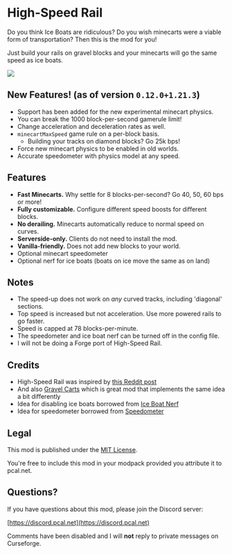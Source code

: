 # High-Speed Rail

Do you think Ice Boats are ridiculous?  Do you wish minecarts were a viable form of transportation?  Then this is the mod for you!

Just build your rails on gravel blocks and your minecarts will go the same speed as ice boats.

![](https://github.com/pcal43/highspeed-rail/blob/main/etc/screenshot-40bps-small.png?raw=true)

## New Features! (as of version `0.12.0+1.21.3`)
* Support has been added for the new experimental minecart physics.
* You can break the 1000 block-per-second gamerule limit!
* Change acceleration and deceleration rates as well.
* `minecartMaxSpeed` game rule on a per-block basis.
  * Building your tracks on diamond blocks?  Go 25k bps!
* Force new minecart physics to be enabled in old worlds.
* Accurate speedometer with physics model at any speed.

## Features

* **Fast Minecarts.**  Why settle for 8 blocks-per-second?  Go 40, 50, 60 bps or more!
* **Fully customizable.**  Configure different speed boosts for different blocks.
* **No derailing.** Minecarts automatically reduce to normal speed on curves.
* **Serverside-only.**  Clients do not need to install the mod.
* **Vanilla-friendly.**  Does not add new blocks to your world.
* Optional minecart speedometer
* Optional nerf for ice boats (boats on ice move the same as on land)


## Notes

* The speed-up does not work on *any* curved tracks, including 'diagonal' sections.
* Top speed is increased but not acceleration.  Use more powered rails to go faster.
* Speed is capped at 78 blocks-per-minute.
* The speedometer and ice boat nerf can be turned off in the config file.
* I will not be doing a Forge port of High-Speed Rail.


## Credits

* High-Speed Rail was inspired by [this Reddit post](https://www.reddit.com/r/minecraftsuggestions/comments/czljdy/minecart_speed_increases_when_gravel_is_put_under/)
* And also [Gravel Carts](https://modrinth.com/mod/gravel_carts) which is great mod that implements the same idea a bit differently
* Idea for disabling ice boats borrowed from [Ice Boat Nerf](https://www.curseforge.com/minecraft/mc-mods/ice-boat-nerf)
* Idea for speedometer borrowed from [Speedometer](https://www.curseforge.com/minecraft/mc-mods/speedometer)


## Legal

This mod is published under the [MIT License](LICENSE).

You're free to include this mod in your modpack provided you attribute it to pcal.net.


## Questions?

If you have questions about this mod, please join the Discord server:

[https://discord.pcal.net](https://discord.pcal.net)

Comments have been disabled and I will **not** reply to private messages on Curseforge.
